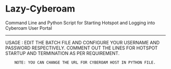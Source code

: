 # Lazy-Cyberoam
Command Line and Python Script for Starting Hotspot and Logging into Cyberoam User Portal


-------------
USAGE : EDIT THE BATCH FILE AND CONFIGURE YOUR USERNAME AND PASSWORD RESPECTIVELY.
        COMMENT OUT THE LINES FOR HOTSPOT STARTUP AND TERMINATION AS PER REQUIREMENT.
        
        NOTE: YOU CAN CHANGE THE URL FOR CYBEROAM HOST IN PYTHON FILE. 
